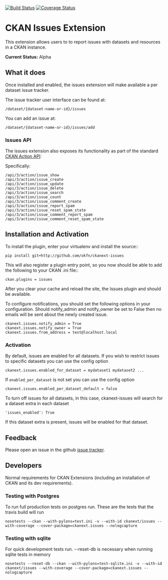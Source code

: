[![Build Status](https://travis-ci.org/okfn/ckanext-issues.svg?branch=master)](https://travis-ci.org/okfn/ckanext-issues)
[![Coverage Status](https://coveralls.io/repos/okfn/ckanext-issues/badge.svg)](https://coveralls.io/r/okfn/ckanext-issues)
# CKAN Issues Extension

This extension allows users to to report issues with datasets and resources in
a CKAN instance.

**Current Status:** Alpha

## What it does

Once installed and enabled, the issues extension will make available a per
dataset issue tracker.

The issue tracker user interface can be found at:

    /dataset/{dataset-name-or-id}/issues

You can add an issue at:

    /dataset/{dataset-name-or-id}/issues/add

### Issues API

The issues extension also exposes its functionality as part of the standard [CKAN Action API][api]:

[api]: http://docs.ckan.org/en/latest/api/index.html

Specifically:

    /api/3/action/issue_show
    /api/3/action/issue_create
    /api/3/action/issue_update
    /api/3/action/issue_delete
    /api/3/action/issue_search
    /api/3/action/issue_count
    /api/3/action/issue_comment_create
    /api/3/action/issue_report_spam
    /api/3/action/issue_reset_spam_state
    /api/3/action/issue_comment_report_spam
    /api/3/action/issue_comment_reset_spam_state

## Installation and Activation

To install the plugin, enter your virtualenv and install the source::

    pip install git+http://github.com/okfn/ckanext-issues

This will also register a plugin entry point, so you now should be
able to add the following to your CKAN .ini file::

    ckan.plugins = issues

After you clear your cache and reload the site, the Issues plugin
and should be available.

To configure notifications, you should set the following options in your
configuration.  Should notify_admin and notify_owner be set to False then no
emails will be sent about the newly created issue.

    ckanext.issues.notify_admin = True
    ckanext.issues.notify_owner = True
    ckanext.issues.from_address = test@localhost.local

### Activation

By default, issues are enabled for all datasets. If you wish to restrict
issues to specific datasets you can use the config option
    
    ckanext.issues.enabled_for_dataset = mydataset1 mydataset2 ...

If `enabled_per_dataset` is not set you can use the config option

    ckanext.issues.enabled_per_dataset_default = false

To turn off issues for all datasets, in this case, ckanext-issues will search
for a dataset extra in each dataset

    'issues_enabled': True

If this dataset extra is present, issues will be enabled for that dataset.

## Feedback

Please open an issue in the github [issue tracker][issues].

[issues]: https://github.com/okfn/ckanext-issues

## Developers

Normal requirements for CKAN Extensions (including an installation of CKAN and
its dev requirements).

### Testing with Postgres
To run full production tests on postgres run. These are the tests that the travis build will run

    nosetests --ckan --with-pylons=test.ini -v --with-id ckanext/issues --with-coverage --cover-package=ckanext.issues --nologcapture

### Testing with sqlite
For quick development tests run. --reset-db is necessary when running sqlite tests in memory

    nosetests --reset-db --ckan --with-pylons=test-sqlite.ini -v --with-id ckanext/issues --with-coverage --cover-package=ckanext.issues --nologcapture
